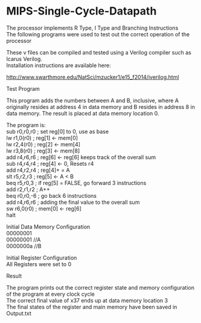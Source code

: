 # MIPS-Single-Cycle-Datapath
The processor implements R Type, I Type and Branching Instructions  
The following programs were used to test out the correct operation of the processor  

These v files can be compiled and tested using a Verilog compiler such as Icarus Verilog.   
Installation instructions are available here:  

http://www.swarthmore.edu/NatSci/mzucker1/e15_f2014/iverilog.html  

Test Program  

This program adds the numbers between A and B, inclusive, where A originally resides at address 4 in data memory and B resides in address 8 in data memory. The result is placed at data memory location 0.   

The program is:  
sub r0,r0,r0 ; set reg[0] to 0, use as base  
lw r1,0(r0) ; reg[1] <- mem[0]   
lw r2,4(r0) ; reg[2] <- mem[4]    
lw r3,8(r0) ; reg[3] <- mem[8]    
add r4,r6,r6 ; reg[6] <- reg[6] keeps track of the overall sum  
sub r4,r4,r4 ; reg[4] <- 0, Resets r4  
add r4,r2,r4 ; reg[4]+ = A  
slt r5,r2,r3 ; reg[5] <- A < B  
beq r5,r0,3 ; if reg[5] = FALSE, go forward 3 instructions  
add r2,r1,r2 ; A++  
beq r0,r0,-6 ; go back 6 instructions  
add r4,r6,r6 ; adding the final value to the overall sum  
sw r6,0(r0) ; mem[0] <- reg[6]  
halt  

Initial Data Memory Configuration  
00000001  
00000001 //A  
0000000a //B  

Initial Register Configuration  
All Registers were set to 0  

Result  
  
The program prints out the correct register state and memory configuration of the program at every clock cycle   
The correct final value of x37 ends up at data memory location 3  
The final states of the register and main memory have been saved in Output.txt  
